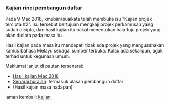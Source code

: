 ---
---

### Kajian rinci pembangun daftar

Pada 9 Mac 2018, kmubiin/suaikata telah membuka isu "Kajian
projek tercipta #2". Isu tersebut bertujuan mengkaji projek
perkamusan yang sudah dicipta, dan hasil kajian itu bakal
menentukan hala tuju projek yang akan dicipta pada masa itu.

Hasil kajian pada masa itu mendapati tidak ada projek yang
mengusahakan kamus bahasa Melayu sebagai sumber terbuka.
Kalau ada sekalipun, agak terhad untuk kegunaan umum.

Maklumat lanjut di pautan tersenarai:

* [Hasil kajian Mac 2018][1]
* [Senarai huraian][2]: termasuk ulasan pembangun daftar
* (Hasil kajian masa hadapan)

laman kembali: [kajian][0]

  [0]: index.md
  [1]: hasil/1803.md
  [2]: hurai/index.md
